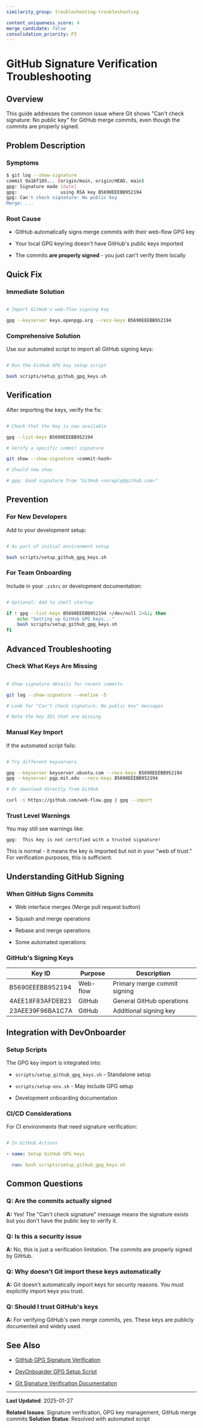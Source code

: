 ```yaml
---
similarity_group: troubleshooting-troubleshooting

content_uniqueness_score: 4
merge_candidate: false
consolidation_priority: P3
---
```


# GitHub Signature Verification Troubleshooting

## Overview

This guide addresses the common issue where Git shows "Can't check signature: No public key" for GitHub merge commits, even though the commits are properly signed.

## Problem Description

### Symptoms

```bash
$ git log --show-signature
commit 9a16f185... (origin/main, origin/HEAD, main)
gpg: Signature made [date]
gpg:                using RSA key B5690EEEBB952194
gpg: Can't check signature: No public key
Merge: ...

```

### Root Cause

- GitHub automatically signs merge commits with their web-flow GPG key

- Your local GPG keyring doesn't have GitHub's public keys imported

- The commits **are properly signed** - you just can't verify them locally

## Quick Fix

### Immediate Solution

```bash

# Import GitHub's web-flow signing key

gpg --keyserver keys.openpgp.org --recv-keys B5690EEEBB952194

```

### Comprehensive Solution

Use our automated script to import all GitHub signing keys:

```bash

# Run the GitHub GPG key setup script

bash scripts/setup_github_gpg_keys.sh

```

## Verification

After importing the keys, verify the fix:

```bash

# Check that the key is now available

gpg --list-keys B5690EEEBB952194

# Verify a specific commit signature

git show --show-signature <commit-hash>

# Should now show

# gpg: Good signature from "GitHub <noreply@github.com>"

```

## Prevention

### For New Developers

Add to your development setup:

```bash

# As part of initial environment setup

bash scripts/setup_github_gpg_keys.sh

```

### For Team Onboarding

Include in your `.zshrc` or development documentation:

```bash

# Optional: Add to shell startup

if ! gpg --list-keys B5690EEEBB952194 >/dev/null 2>&1; then
    echo "Setting up GitHub GPG keys..."
    bash scripts/setup_github_gpg_keys.sh
fi

```

## Advanced Troubleshooting

### Check What Keys Are Missing

```bash

# Show signature details for recent commits

git log --show-signature --oneline -5

# Look for "Can't check signature: No public key" messages

# Note the key IDs that are missing

```

### Manual Key Import

If the automated script fails:

```bash

# Try different keyservers

gpg --keyserver keyserver.ubuntu.com --recv-keys B5690EEEBB952194
gpg --keyserver pgp.mit.edu --recv-keys B5690EEEBB952194

# Or download directly from GitHub

curl -s https://github.com/web-flow.gpg | gpg --import

```

### Trust Level Warnings

You may still see warnings like:

```text
gpg:  This key is not certified with a trusted signature!

```

This is normal - it means the key is imported but not in your "web of trust." For verification purposes, this is sufficient.

## Understanding GitHub Signing

### When GitHub Signs Commits

- Web interface merges (Merge pull request button)

- Squash and merge operations

- Rebase and merge operations

- Some automated operations

### GitHub's Signing Keys

| Key ID | Purpose | Description |
|--------|---------|-------------|
| B5690EEEBB952194 | Web-flow | Primary merge commit signing |
| 4AEE18F83AFDEB23 | GitHub | General GitHub operations |
| 23AEE39F96BA1C7A | GitHub | Additional signing key |

## Integration with DevOnboarder

### Setup Scripts

The GPG key import is integrated into:

- `scripts/setup_github_gpg_keys.sh` - Standalone setup

- `scripts/setup-env.sh` - May include GPG setup

- Development onboarding documentation

### CI/CD Considerations

For CI environments that need signature verification:

```yaml

# In GitHub Actions

- name: Setup GitHub GPG keys

  run: bash scripts/setup_github_gpg_keys.sh

```

## Common Questions

### Q: Are the commits actually signed

**A:** Yes! The "Can't check signature" message means the signature exists but you don't have the public key to verify it.

### Q: Is this a security issue

**A:** No, this is just a verification limitation. The commits are properly signed by GitHub.

### Q: Why doesn't Git import these keys automatically

**A:** Git doesn't automatically import keys for security reasons. You must explicitly import keys you trust.

### Q: Should I trust GitHub's keys

**A:** For verifying GitHub's own merge commits, yes. These keys are publicly documented and widely used.

## See Also

- [GitHub GPG Signature Verification](https://docs.github.com/en/authentication/managing-commit-signature-verification)

- [DevOnboarder GPG Setup Script](../../scripts/setup_github_gpg_keys.sh)

- [Git Signature Verification Documentation](https://git-scm.com/book/en/v2/Git-Tools-Signing-Your-Work)

---

**Last Updated**: 2025-01-27

**Related Issues**: Signature verification, GPG key management, GitHub merge commits
**Solution Status**:  Resolved with automated script
